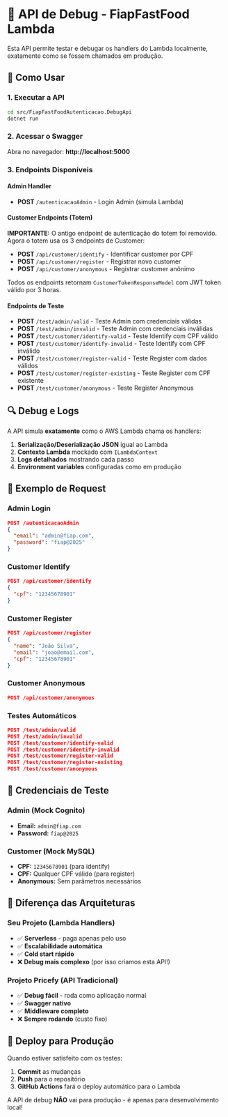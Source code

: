 # 🚀 API de Debug - FiapFastFood Lambda

Esta API permite testar e debugar os handlers do Lambda localmente, exatamente como se fossem chamados em produção.

## 🎯 Como Usar

### 1. Executar a API
```bash
cd src/FiapFastFoodAutenticacao.DebugApi
dotnet run
```

### 2. Acessar o Swagger
Abra no navegador: **http://localhost:5000**

### 3. Endpoints Disponíveis

#### Admin Handler
- **POST** `/autenticacaoAdmin` - Login Admin (simula Lambda)

#### Customer Endpoints (Totem)
**IMPORTANTE:** O antigo endpoint de autenticação do totem foi removido. Agora o totem usa os 3 endpoints de Customer:

- **POST** `/api/customer/identify` - Identificar customer por CPF
- **POST** `/api/customer/register` - Registrar novo customer  
- **POST** `/api/customer/anonymous` - Registrar customer anônimo

Todos os endpoints retornam `CustomerTokenResponseModel` com JWT token válido por 3 horas.

#### Endpoints de Teste
- **POST** `/test/admin/valid` - Teste Admin com credenciais válidas
- **POST** `/test/admin/invalid` - Teste Admin com credenciais inválidas
- **POST** `/test/customer/identify-valid` - Teste Identify com CPF válido
- **POST** `/test/customer/identify-invalid` - Teste Identify com CPF inválido
- **POST** `/test/customer/register-valid` - Teste Register com dados válidos
- **POST** `/test/customer/register-existing` - Teste Register com CPF existente
- **POST** `/test/customer/anonymous` - Teste Register Anonymous

## 🔍 Debug e Logs

A API simula **exatamente** como o AWS Lambda chama os handlers:

1. **Serialização/Deserialização JSON** igual ao Lambda
2. **Contexto Lambda** mockado com `ILambdaContext`
3. **Logs detalhados** mostrando cada passo
4. **Environment variables** configuradas como em produção

## 📝 Exemplo de Request

### Admin Login
```json
POST /autenticacaoAdmin
{
  "email": "admin@fiap.com",
  "password": "fiap@2025"
}
```

### Customer Identify
```json
POST /api/customer/identify
{
  "cpf": "12345678901"
}
```

### Customer Register
```json
POST /api/customer/register
{
  "name": "João Silva",
  "email": "joao@email.com",
  "cpf": "12345678901"
}
```

### Customer Anonymous
```json
POST /api/customer/anonymous
```

### Testes Automáticos
```json
POST /test/admin/valid
POST /test/admin/invalid
POST /test/customer/identify-valid
POST /test/customer/identify-invalid
POST /test/customer/register-valid
POST /test/customer/register-existing
POST /test/customer/anonymous
```

## 🎯 Credenciais de Teste

### Admin (Mock Cognito)
- **Email:** `admin@fiap.com`
- **Password:** `fiap@2025`

### Customer (Mock MySQL)
- **CPF:** `12345678901` (para identify)
- **CPF:** Qualquer CPF válido (para register)
- **Anonymous:** Sem parâmetros necessários

## 🔧 Diferença das Arquiteturas

### Seu Projeto (Lambda Handlers)
- ✅ **Serverless** - paga apenas pelo uso
- ✅ **Escalabilidade automática**
- ✅ **Cold start rápido**
- ❌ **Debug mais complexo** (por isso criamos esta API!)

### Projeto Pricefy (API Tradicional)
- ✅ **Debug fácil** - roda como aplicação normal
- ✅ **Swagger nativo**
- ✅ **Middleware completo**
- ❌ **Sempre rodando** (custo fixo)

## 🚀 Deploy para Produção

Quando estiver satisfeito com os testes:

1. **Commit** as mudanças
2. **Push** para o repositório
3. **GitHub Actions** fará o deploy automático para o Lambda

A API de debug **NÃO** vai para produção - é apenas para desenvolvimento local!
